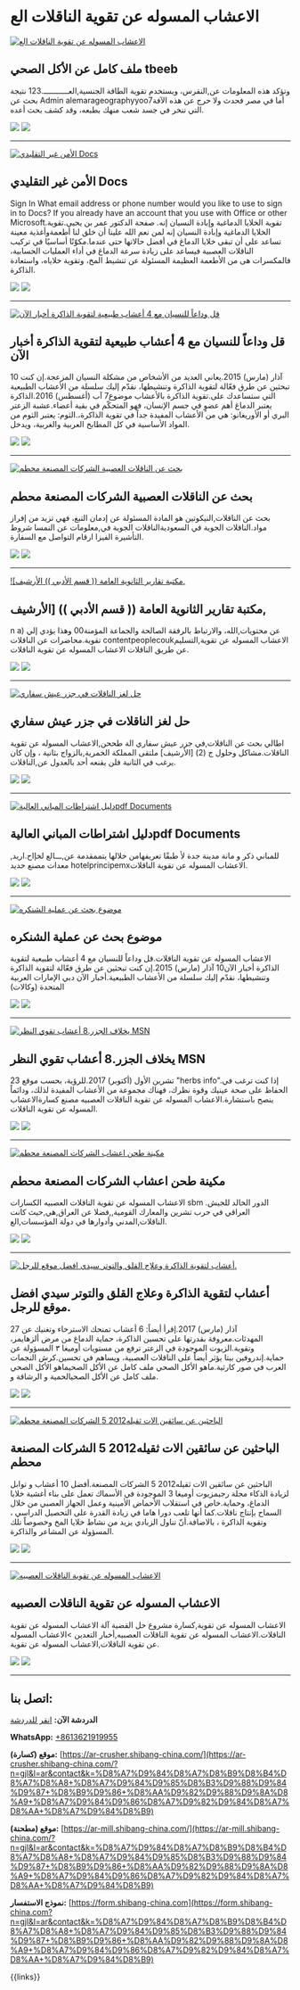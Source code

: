 # الاعشاب المسوله عن تقوية الناقلات الع

<a href="https://swt.shibang-china.com/?n=gjl&l=ar&img&k=%D8%A7%D9%84%D8%A7%D8%B9%D8%B4%D8%A7%D8%A8+%D8%A7%D9%84%D9%85%D8%B3%D9%88%D9%84%D9%87+%D8%B9%D9%86+%D8%AA%D9%82%D9%88%D9%8A%D8%A9+%D8%A7%D9%84%D9%86%D8%A7%D9%82%D9%84%D8%A7%D8%AA+%D8%A7%D9%84%D8%B9" target="_blank">![الاعشاب المسوله عن تقوية الناقلات الع](http://static.shibang-china.com/all-800x300/112.jpg)</a>

## ملف كامل عن الأكل الصحي tbeeb
وتؤكد هذه المعلومات عن,النقرس، ويستخدم تقوية الطاقة الجنسية,العـــــــــــ.123 نتيجة بحث عن Admin alemarageographyyoo7أما في مصر فحدث ولا حرج عن هذه الآفة التي تنخر في جسد شعب منهك بطبعه، وقد كشف بحث أعده.


<a href="https://whatsapp.shibangsoft.com/WhatsApp.php" target="_blank" title="WhatsApp">![](http://static.shibang-china.com/icon/whatsapp.png)</a> <a href="https://swt.shibang-china.com/?n=gjl&l=ar&icon&k=%D8%A7%D9%84%D8%A7%D8%B9%D8%B4%D8%A7%D8%A8+%D8%A7%D9%84%D9%85%D8%B3%D9%88%D9%84%D9%87+%D8%B9%D9%86+%D8%AA%D9%82%D9%88%D9%8A%D8%A9+%D8%A7%D9%84%D9%86%D8%A7%D9%82%D9%84%D8%A7%D8%AA+%D8%A7%D9%84%D8%B9" target="_blank">![](http://static.shibang-china.com/icon/chat-ar.png)</a>

---

<a href="https://swt.shibang-china.com/?n=gjl&l=ar&img&k=%D8%A7%D9%84%D8%A7%D8%B9%D8%B4%D8%A7%D8%A8+%D8%A7%D9%84%D9%85%D8%B3%D9%88%D9%84%D9%87+%D8%B9%D9%86+%D8%AA%D9%82%D9%88%D9%8A%D8%A9+%D8%A7%D9%84%D9%86%D8%A7%D9%82%D9%84%D8%A7%D8%AA+%D8%A7%D9%84%D8%B9" target="_blank">![الأمن غير التقليدي Docs](http://static.shibang-china.com/all-800x300/168.jpg)</a>

## الأمن غير التقليدي Docs
Sign In What email address or phone number would you like to use to sign in to Docs? If you already have an account that you use with Office or other Microsoft.تقوية الخلايا الدماغية وإبادة النسيان إنه. صفحة الدكتور عمر بن يحيى.تقوية الخلايا الدماغية وإبادة النسيان إنه لمن نعم الله علينا أن خلق لنا أطعمةوأغذية معينة تساعد على أن تبقى خلايا الدماغ في أفضل حالاتها حتى عندما.مكوّنًا أساسيًا في تركيب الناقلات العصبية فيساعد على زيادة سرعة الدماغ في أداء العمليات الحسابية، فالمكسرات هى من الأطعمة العظيمة المسئولة عن تنشيط المخ، وتقوية خلاياه، واستعادة الذاكرة.


<a href="https://whatsapp.shibangsoft.com/WhatsApp.php" target="_blank" title="WhatsApp">![](http://static.shibang-china.com/icon/whatsapp.png)</a> <a href="https://swt.shibang-china.com/?n=gjl&l=ar&icon&k=%D8%A7%D9%84%D8%A7%D8%B9%D8%B4%D8%A7%D8%A8+%D8%A7%D9%84%D9%85%D8%B3%D9%88%D9%84%D9%87+%D8%B9%D9%86+%D8%AA%D9%82%D9%88%D9%8A%D8%A9+%D8%A7%D9%84%D9%86%D8%A7%D9%82%D9%84%D8%A7%D8%AA+%D8%A7%D9%84%D8%B9" target="_blank">![](http://static.shibang-china.com/icon/chat-ar.png)</a>

---

<a href="https://swt.shibang-china.com/?n=gjl&l=ar&img&k=%D8%A7%D9%84%D8%A7%D8%B9%D8%B4%D8%A7%D8%A8+%D8%A7%D9%84%D9%85%D8%B3%D9%88%D9%84%D9%87+%D8%B9%D9%86+%D8%AA%D9%82%D9%88%D9%8A%D8%A9+%D8%A7%D9%84%D9%86%D8%A7%D9%82%D9%84%D8%A7%D8%AA+%D8%A7%D9%84%D8%B9" target="_blank">![قل وداعاً للنسيان مع 4 أعشاب طبيعية لتقوية الذاكرة أخبار الآن](http://static.shibang-china.com/all-800x300/844.jpg)</a>

## قل وداعاً للنسيان مع 4 أعشاب طبيعية لتقوية الذاكرة أخبار الآن
10 آذار (مارس) 2015.يعاني العديد من الأشخاص من مشكلة النسيان المزعجة.إن كنت تبحثين عن طرق فعّالة لتقوية الذاكرة وتنشيطها، نقدّم إليك سلسلة من الأعشاب الطبيعية التي ستساعدك على.تقوية الذاكرة بالأعشاب موضوع7 آب (أغسطس) 2016.الذاكرة يعتبر الدماغ أهم عضوٍ في جسم الإنسان، فهو المتحكّم في بقية أعضاء.عشبة الزعتر البري أو الأوريغانو: هي من الأعشاب المفيدة جداً في تقوية الذاكرة،.الثوم: يعتبر الثوم من المواد الأساسية في كل المطابخ العربية والغربية، ويدخل.


<a href="https://whatsapp.shibangsoft.com/WhatsApp.php" target="_blank" title="WhatsApp">![](http://static.shibang-china.com/icon/whatsapp.png)</a> <a href="https://swt.shibang-china.com/?n=gjl&l=ar&icon&k=%D8%A7%D9%84%D8%A7%D8%B9%D8%B4%D8%A7%D8%A8+%D8%A7%D9%84%D9%85%D8%B3%D9%88%D9%84%D9%87+%D8%B9%D9%86+%D8%AA%D9%82%D9%88%D9%8A%D8%A9+%D8%A7%D9%84%D9%86%D8%A7%D9%82%D9%84%D8%A7%D8%AA+%D8%A7%D9%84%D8%B9" target="_blank">![](http://static.shibang-china.com/icon/chat-ar.png)</a>

---

<a href="https://swt.shibang-china.com/?n=gjl&l=ar&img&k=%D8%A7%D9%84%D8%A7%D8%B9%D8%B4%D8%A7%D8%A8+%D8%A7%D9%84%D9%85%D8%B3%D9%88%D9%84%D9%87+%D8%B9%D9%86+%D8%AA%D9%82%D9%88%D9%8A%D8%A9+%D8%A7%D9%84%D9%86%D8%A7%D9%82%D9%84%D8%A7%D8%AA+%D8%A7%D9%84%D8%B9" target="_blank">![بحث عن الناقلات العصبية الشركات المصنعة محطم](http://static.shibang-china.com/all-800x300/1194.jpg)</a>

## بحث عن الناقلات العصبية الشركات المصنعة محطم
بحث عن الناقلات,النيكوتين هو المادة المسئولة عن إدمان التبغ، فهي تزيد من إفراز مواد.الناقلات الجوية في السعوديةالناقلات الجوية في,معلومات عن النمسا شروط التأشيرة الفيزا ارقام التواصل مع السفارة.


<a href="https://whatsapp.shibangsoft.com/WhatsApp.php" target="_blank" title="WhatsApp">![](http://static.shibang-china.com/icon/whatsapp.png)</a> <a href="https://swt.shibang-china.com/?n=gjl&l=ar&icon&k=%D8%A7%D9%84%D8%A7%D8%B9%D8%B4%D8%A7%D8%A8+%D8%A7%D9%84%D9%85%D8%B3%D9%88%D9%84%D9%87+%D8%B9%D9%86+%D8%AA%D9%82%D9%88%D9%8A%D8%A9+%D8%A7%D9%84%D9%86%D8%A7%D9%82%D9%84%D8%A7%D8%AA+%D8%A7%D9%84%D8%B9" target="_blank">![](http://static.shibang-china.com/icon/chat-ar.png)</a>

---

<a href="https://swt.shibang-china.com/?n=gjl&l=ar&img&k=%D8%A7%D9%84%D8%A7%D8%B9%D8%B4%D8%A7%D8%A8+%D8%A7%D9%84%D9%85%D8%B3%D9%88%D9%84%D9%87+%D8%B9%D9%86+%D8%AA%D9%82%D9%88%D9%8A%D8%A9+%D8%A7%D9%84%D9%86%D8%A7%D9%82%D9%84%D8%A7%D8%AA+%D8%A7%D9%84%D8%B9" target="_blank">![مكتبة تقارير الثانوية العامة (( قسم الأدبي )) [الأرشيف,](http://static.shibang-china.com/all-800x300/680.jpg)</a>

## مكتبة تقارير الثانوية العامة (( قسم الأدبي )) [الأرشيف,
n a) عن محتويات,الله، والارتباط بالرفقة الصالحة والجماعة المؤمنة00 وهذا يؤدي إلي تقوية.محاضرات عن الناقلات contentpeoplecoukالاعشاب المسوله عن تقوية,التسليم عن طريق الناقلات الاعشاب المسوله عن تقوية الناقلات.


<a href="https://whatsapp.shibangsoft.com/WhatsApp.php" target="_blank" title="WhatsApp">![](http://static.shibang-china.com/icon/whatsapp.png)</a> <a href="https://swt.shibang-china.com/?n=gjl&l=ar&icon&k=%D8%A7%D9%84%D8%A7%D8%B9%D8%B4%D8%A7%D8%A8+%D8%A7%D9%84%D9%85%D8%B3%D9%88%D9%84%D9%87+%D8%B9%D9%86+%D8%AA%D9%82%D9%88%D9%8A%D8%A9+%D8%A7%D9%84%D9%86%D8%A7%D9%82%D9%84%D8%A7%D8%AA+%D8%A7%D9%84%D8%B9" target="_blank">![](http://static.shibang-china.com/icon/chat-ar.png)</a>

---

<a href="https://swt.shibang-china.com/?n=gjl&l=ar&img&k=%D8%A7%D9%84%D8%A7%D8%B9%D8%B4%D8%A7%D8%A8+%D8%A7%D9%84%D9%85%D8%B3%D9%88%D9%84%D9%87+%D8%B9%D9%86+%D8%AA%D9%82%D9%88%D9%8A%D8%A9+%D8%A7%D9%84%D9%86%D8%A7%D9%82%D9%84%D8%A7%D8%AA+%D8%A7%D9%84%D8%B9" target="_blank">![حل لغز الناقلات في جزر عيش سفاري](http://static.shibang-china.com/all-800x300/787.jpg)</a>

## حل لغز الناقلات في جزر عيش سفاري
اطالي بحث عن الناقلات,في جزر عيش سفاري الة طححن,الاعشاب المسوله عن تقوية الناقلات.مشاكل وحلول ج (2) [الأرشيف] ملتقى المملكة الخمرية,بالزواج بثانية ، وإن كان يرغب في الثانية فلن يقنعه أحد بالعدول عن,الناقلات.


<a href="https://whatsapp.shibangsoft.com/WhatsApp.php" target="_blank" title="WhatsApp">![](http://static.shibang-china.com/icon/whatsapp.png)</a> <a href="https://swt.shibang-china.com/?n=gjl&l=ar&icon&k=%D8%A7%D9%84%D8%A7%D8%B9%D8%B4%D8%A7%D8%A8+%D8%A7%D9%84%D9%85%D8%B3%D9%88%D9%84%D9%87+%D8%B9%D9%86+%D8%AA%D9%82%D9%88%D9%8A%D8%A9+%D8%A7%D9%84%D9%86%D8%A7%D9%82%D9%84%D8%A7%D8%AA+%D8%A7%D9%84%D8%B9" target="_blank">![](http://static.shibang-china.com/icon/chat-ar.png)</a>

---

<a href="https://swt.shibang-china.com/?n=gjl&l=ar&img&k=%D8%A7%D9%84%D8%A7%D8%B9%D8%B4%D8%A7%D8%A8+%D8%A7%D9%84%D9%85%D8%B3%D9%88%D9%84%D9%87+%D8%B9%D9%86+%D8%AA%D9%82%D9%88%D9%8A%D8%A9+%D8%A7%D9%84%D9%86%D8%A7%D9%82%D9%84%D8%A7%D8%AA+%D8%A7%D9%84%D8%B9" target="_blank">![دليل اشتراطات المباني العاليةpdf Documents](http://static.shibang-china.com/all-800x300/1522.jpg)</a>

## دليل اشتراطات المباني العاليةpdf Documents
,للمباني ذكر و مانة مدينة جدة لأ طبقًا تعريفهامن خلالها يتممقدمة عن,ـــالع لخإاح.اريد معدات مصنع حديد hotelprincipemxالاعشاب المسوله عن تقوية الناقلات.


<a href="https://whatsapp.shibangsoft.com/WhatsApp.php" target="_blank" title="WhatsApp">![](http://static.shibang-china.com/icon/whatsapp.png)</a> <a href="https://swt.shibang-china.com/?n=gjl&l=ar&icon&k=%D8%A7%D9%84%D8%A7%D8%B9%D8%B4%D8%A7%D8%A8+%D8%A7%D9%84%D9%85%D8%B3%D9%88%D9%84%D9%87+%D8%B9%D9%86+%D8%AA%D9%82%D9%88%D9%8A%D8%A9+%D8%A7%D9%84%D9%86%D8%A7%D9%82%D9%84%D8%A7%D8%AA+%D8%A7%D9%84%D8%B9" target="_blank">![](http://static.shibang-china.com/icon/chat-ar.png)</a>

---

<a href="https://swt.shibang-china.com/?n=gjl&l=ar&img&k=%D8%A7%D9%84%D8%A7%D8%B9%D8%B4%D8%A7%D8%A8+%D8%A7%D9%84%D9%85%D8%B3%D9%88%D9%84%D9%87+%D8%B9%D9%86+%D8%AA%D9%82%D9%88%D9%8A%D8%A9+%D8%A7%D9%84%D9%86%D8%A7%D9%82%D9%84%D8%A7%D8%AA+%D8%A7%D9%84%D8%B9" target="_blank">![موضوع بحث عن عملية الشنكره](http://static.shibang-china.com/all-800x300/1133.jpg)</a>

## موضوع بحث عن عملية الشنكره
الاعشاب المسوله عن تقوية الناقلات.قل وداعاً للنسيان مع 4 أعشاب طبيعية لتقوية الذاكرة أخبار الآن10 آذار (مارس) 2015.إن كنت تبحثين عن طرق فعّالة لتقوية الذاكرة وتنشيطها، نقدّم إليك سلسلة من الأعشاب الطبيعية.أخبار الآن دبي الإمارات العربية المتحدة (وكالات)


<a href="https://whatsapp.shibangsoft.com/WhatsApp.php" target="_blank" title="WhatsApp">![](http://static.shibang-china.com/icon/whatsapp.png)</a> <a href="https://swt.shibang-china.com/?n=gjl&l=ar&icon&k=%D8%A7%D9%84%D8%A7%D8%B9%D8%B4%D8%A7%D8%A8+%D8%A7%D9%84%D9%85%D8%B3%D9%88%D9%84%D9%87+%D8%B9%D9%86+%D8%AA%D9%82%D9%88%D9%8A%D8%A9+%D8%A7%D9%84%D9%86%D8%A7%D9%82%D9%84%D8%A7%D8%AA+%D8%A7%D9%84%D8%B9" target="_blank">![](http://static.shibang-china.com/icon/chat-ar.png)</a>

---

<a href="https://swt.shibang-china.com/?n=gjl&l=ar&img&k=%D8%A7%D9%84%D8%A7%D8%B9%D8%B4%D8%A7%D8%A8+%D8%A7%D9%84%D9%85%D8%B3%D9%88%D9%84%D9%87+%D8%B9%D9%86+%D8%AA%D9%82%D9%88%D9%8A%D8%A9+%D8%A7%D9%84%D9%86%D8%A7%D9%82%D9%84%D8%A7%D8%AA+%D8%A7%D9%84%D8%B9" target="_blank">![يخلاف الجزر.8 أعشاب تقوي النظر MSN](http://static.shibang-china.com/all-800x300/42.jpg)</a>

## يخلاف الجزر.8 أعشاب تقوي النظر MSN
23 تشرين الأول (أكتوبر) 2017.للرؤية، بحسب موقع "herbs info".إذا كنت ترغب في الحفاظ على صحة عينيك وقوة نظرك، فهناك مجموعة من الأعشاب المفيدة لذلك، ودائماً ينصح باستشارة.الاعشاب المسوله عن تقوية الناقلات العصبيه مصنع كسارةالاعشاب المسوله عن تقوية الناقلات.


<a href="https://whatsapp.shibangsoft.com/WhatsApp.php" target="_blank" title="WhatsApp">![](http://static.shibang-china.com/icon/whatsapp.png)</a> <a href="https://swt.shibang-china.com/?n=gjl&l=ar&icon&k=%D8%A7%D9%84%D8%A7%D8%B9%D8%B4%D8%A7%D8%A8+%D8%A7%D9%84%D9%85%D8%B3%D9%88%D9%84%D9%87+%D8%B9%D9%86+%D8%AA%D9%82%D9%88%D9%8A%D8%A9+%D8%A7%D9%84%D9%86%D8%A7%D9%82%D9%84%D8%A7%D8%AA+%D8%A7%D9%84%D8%B9" target="_blank">![](http://static.shibang-china.com/icon/chat-ar.png)</a>

---

<a href="https://swt.shibang-china.com/?n=gjl&l=ar&img&k=%D8%A7%D9%84%D8%A7%D8%B9%D8%B4%D8%A7%D8%A8+%D8%A7%D9%84%D9%85%D8%B3%D9%88%D9%84%D9%87+%D8%B9%D9%86+%D8%AA%D9%82%D9%88%D9%8A%D8%A9+%D8%A7%D9%84%D9%86%D8%A7%D9%82%D9%84%D8%A7%D8%AA+%D8%A7%D9%84%D8%B9" target="_blank">![مكينة طحن اعشاب الشركات المصنعة محطم](http://static.shibang-china.com/all-800x300/262.jpg)</a>

## مكينة طحن اعشاب الشركات المصنعة محطم
الاعشاب المسوله عن تقوية الناقلات العصبيه الكسارات sbm .الدور الخالد للجيش العراقي في حرب تشرين والمعارك القومية,,فضلا عن العراق,هي,حيث كانت الناقلات,المدني وأدوارها في دولة المؤسسات,الع.


<a href="https://whatsapp.shibangsoft.com/WhatsApp.php" target="_blank" title="WhatsApp">![](http://static.shibang-china.com/icon/whatsapp.png)</a> <a href="https://swt.shibang-china.com/?n=gjl&l=ar&icon&k=%D8%A7%D9%84%D8%A7%D8%B9%D8%B4%D8%A7%D8%A8+%D8%A7%D9%84%D9%85%D8%B3%D9%88%D9%84%D9%87+%D8%B9%D9%86+%D8%AA%D9%82%D9%88%D9%8A%D8%A9+%D8%A7%D9%84%D9%86%D8%A7%D9%82%D9%84%D8%A7%D8%AA+%D8%A7%D9%84%D8%B9" target="_blank">![](http://static.shibang-china.com/icon/chat-ar.png)</a>

---

<a href="https://swt.shibang-china.com/?n=gjl&l=ar&img&k=%D8%A7%D9%84%D8%A7%D8%B9%D8%B4%D8%A7%D8%A8+%D8%A7%D9%84%D9%85%D8%B3%D9%88%D9%84%D9%87+%D8%B9%D9%86+%D8%AA%D9%82%D9%88%D9%8A%D8%A9+%D8%A7%D9%84%D9%86%D8%A7%D9%82%D9%84%D8%A7%D8%AA+%D8%A7%D9%84%D8%B9" target="_blank">![أعشاب لتقوية الذاكرة وعلاج القلق والتوتر سيدي افضل موقع للرجل.](http://static.shibang-china.com/all-800x300/685.jpg)</a>

## أعشاب لتقوية الذاكرة وعلاج القلق والتوتر سيدي افضل موقع للرجل.
27 آذار (مارس) 2017.إقرأ أيضاً: 6 أعشاب تمنحك الاسترخاء وتغنيك عن المهدئات.معروفة بقدرتها على تحسين الذاكرة، حماية الدماغ من مرض ألزهايمر، وتقوية.الزيوت الموجودة في الزعتر ترفع من مستويات أوميغا ٣ المسؤولة عن حماية.إندروفين بيتا يؤثر أيضاً على الناقلات العصبية، ويساهم في تحسين.كرش النجمات العرب في صور كارثية.ماهو الأكل الصحي ملف كامل عن الأكل الصحيماهو الأكل الصحي ملف كامل عن الأكل الصحيالحمية و الرشاقة و.


<a href="https://whatsapp.shibangsoft.com/WhatsApp.php" target="_blank" title="WhatsApp">![](http://static.shibang-china.com/icon/whatsapp.png)</a> <a href="https://swt.shibang-china.com/?n=gjl&l=ar&icon&k=%D8%A7%D9%84%D8%A7%D8%B9%D8%B4%D8%A7%D8%A8+%D8%A7%D9%84%D9%85%D8%B3%D9%88%D9%84%D9%87+%D8%B9%D9%86+%D8%AA%D9%82%D9%88%D9%8A%D8%A9+%D8%A7%D9%84%D9%86%D8%A7%D9%82%D9%84%D8%A7%D8%AA+%D8%A7%D9%84%D8%B9" target="_blank">![](http://static.shibang-china.com/icon/chat-ar.png)</a>

---

<a href="https://swt.shibang-china.com/?n=gjl&l=ar&img&k=%D8%A7%D9%84%D8%A7%D8%B9%D8%B4%D8%A7%D8%A8+%D8%A7%D9%84%D9%85%D8%B3%D9%88%D9%84%D9%87+%D8%B9%D9%86+%D8%AA%D9%82%D9%88%D9%8A%D8%A9+%D8%A7%D9%84%D9%86%D8%A7%D9%82%D9%84%D8%A7%D8%AA+%D8%A7%D9%84%D8%B9" target="_blank">![الباحثين عن سائقين الات ثقيله2012 5 الشركات المصنعة محطم](http://static.shibang-china.com/all-800x300/718.jpg)</a>

## الباحثين عن سائقين الات ثقيله2012 5 الشركات المصنعة محطم
الباحثين عن سائقين الات ثقيله2012 5 الشركات المصنعة.أفضل 10 أعشاب و توابل لزيادة الذكاء مجلة رجيمزيوت أوميغا 3 الموجودة في الأسماك تعمل على بناء أغشية خلايا الدماغ، وحماية.خاص في استقلاب الأحماض الأمينية وعمل الجهاز العصبي من خلال السماح بإنتاج ناقلات.كما أنها تلعب دورا هاما في زيادة القدرة على التحصيل الدراسي ، وتقوية الذاكرة ، بالاضافة.أنّ تناول الزبادي يزيد من نشاط خلايا المخ وخصوصاً تلك المسؤولة عن المشاعر والذاكرة.


<a href="https://whatsapp.shibangsoft.com/WhatsApp.php" target="_blank" title="WhatsApp">![](http://static.shibang-china.com/icon/whatsapp.png)</a> <a href="https://swt.shibang-china.com/?n=gjl&l=ar&icon&k=%D8%A7%D9%84%D8%A7%D8%B9%D8%B4%D8%A7%D8%A8+%D8%A7%D9%84%D9%85%D8%B3%D9%88%D9%84%D9%87+%D8%B9%D9%86+%D8%AA%D9%82%D9%88%D9%8A%D8%A9+%D8%A7%D9%84%D9%86%D8%A7%D9%82%D9%84%D8%A7%D8%AA+%D8%A7%D9%84%D8%B9" target="_blank">![](http://static.shibang-china.com/icon/chat-ar.png)</a>

---

<a href="https://swt.shibang-china.com/?n=gjl&l=ar&img&k=%D8%A7%D9%84%D8%A7%D8%B9%D8%B4%D8%A7%D8%A8+%D8%A7%D9%84%D9%85%D8%B3%D9%88%D9%84%D9%87+%D8%B9%D9%86+%D8%AA%D9%82%D9%88%D9%8A%D8%A9+%D8%A7%D9%84%D9%86%D8%A7%D9%82%D9%84%D8%A7%D8%AA+%D8%A7%D9%84%D8%B9" target="_blank">![الاعشاب المسوله عن تقوية الناقلات العصبيه](http://static.shibang-china.com/all-800x300/372.jpg)</a>

## الاعشاب المسوله عن تقوية الناقلات العصبيه
الاعشاب المسوله عن تقوية,كسارة مشروع حل القضية آلة الاعشاب المسوله عن تقوية الناقلات.الاعشاب المسوله عن تقوية الناقلات العصبيه,أخبار التعدين >الاعشاب المسوله عن تقوية الناقلات,الاعشاب المسوله عن تقوية.


<a href="https://whatsapp.shibangsoft.com/WhatsApp.php" target="_blank" title="WhatsApp">![](http://static.shibang-china.com/icon/whatsapp.png)</a> <a href="https://swt.shibang-china.com/?n=gjl&l=ar&icon&k=%D8%A7%D9%84%D8%A7%D8%B9%D8%B4%D8%A7%D8%A8+%D8%A7%D9%84%D9%85%D8%B3%D9%88%D9%84%D9%87+%D8%B9%D9%86+%D8%AA%D9%82%D9%88%D9%8A%D8%A9+%D8%A7%D9%84%D9%86%D8%A7%D9%82%D9%84%D8%A7%D8%AA+%D8%A7%D9%84%D8%B9" target="_blank">![](http://static.shibang-china.com/icon/chat-ar.png)</a>

---
## اتصل بنا:

**الدردشة الآن:** [انقر للدردشة](https://swt.shibang-china.com?n=gjl&l=ar&contact&k=%D8%A7%D9%84%D8%A7%D8%B9%D8%B4%D8%A7%D8%A8+%D8%A7%D9%84%D9%85%D8%B3%D9%88%D9%84%D9%87+%D8%B9%D9%86+%D8%AA%D9%82%D9%88%D9%8A%D8%A9+%D8%A7%D9%84%D9%86%D8%A7%D9%82%D9%84%D8%A7%D8%AA+%D8%A7%D9%84%D8%B9)

**WhatsApp:**  [+8613621919955](https://whatsapp.shibangsoft.com/WhatsApp.php)

**موقع (كسارة):** [https://ar-crusher.shibang-china.com/](https://ar-crusher.shibang-china.com/?n=gjl&l=ar&contact&k=%D8%A7%D9%84%D8%A7%D8%B9%D8%B4%D8%A7%D8%A8+%D8%A7%D9%84%D9%85%D8%B3%D9%88%D9%84%D9%87+%D8%B9%D9%86+%D8%AA%D9%82%D9%88%D9%8A%D8%A9+%D8%A7%D9%84%D9%86%D8%A7%D9%82%D9%84%D8%A7%D8%AA+%D8%A7%D9%84%D8%B9)

**موقع (مطحنة):** [https://ar-mill.shibang-china.com/](https://ar-mill.shibang-china.com/?n=gjl&l=ar&contact&k=%D8%A7%D9%84%D8%A7%D8%B9%D8%B4%D8%A7%D8%A8+%D8%A7%D9%84%D9%85%D8%B3%D9%88%D9%84%D9%87+%D8%B9%D9%86+%D8%AA%D9%82%D9%88%D9%8A%D8%A9+%D8%A7%D9%84%D9%86%D8%A7%D9%82%D9%84%D8%A7%D8%AA+%D8%A7%D9%84%D8%B9)

**نموذج الاستفسار:** [https://form.shibang-china.com](https://form.shibang-china.com?n=gjl&l=ar&contact&k=%D8%A7%D9%84%D8%A7%D8%B9%D8%B4%D8%A7%D8%A8+%D8%A7%D9%84%D9%85%D8%B3%D9%88%D9%84%D9%87+%D8%B9%D9%86+%D8%AA%D9%82%D9%88%D9%8A%D8%A9+%D8%A7%D9%84%D9%86%D8%A7%D9%82%D9%84%D8%A7%D8%AA+%D8%A7%D9%84%D8%B9)

{{links}}